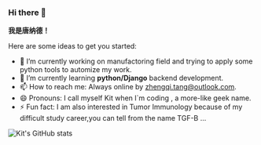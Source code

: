 ### Hi there 👋
**我是唐纳德！**

Here are some ideas to get you started:

- 🔭 I’m currently working on manufactoring field and trying to apply some python tools to automize my work.
- 🌱 I’m currently learning **python/Django** backend development.
- 📫 How to reach me: Always online by zhengqi.tang@outlook.com.
- 😄 Pronouns: I call myself Kit when I`m coding , a more-like geek name.
- ⚡ Fun fact: I am also interested in Tumor Immunology because of my difficult study career,you can tell from the name TGF-B ...
            
![Kit's GitHub stats](https://github-readme-stats.vercel.app/api?username=TGF-B)
